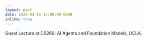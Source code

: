 ```yaml
---
layout: post
date: 2025-04-15 12:00:00-0000
inline: true
---
```


Guest Lecture at CS269: AI Agents and Foundation Models, UCLA.

